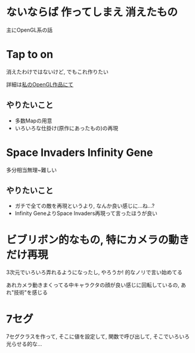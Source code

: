 # ないならば 作ってしまえ 消えたもの
主にOpenGL系の話

# Tap to on
消えたわけではないけど, でもこれ作りたい

詳細は[私のOpenGL作品にて](https://github.com/wswsans/ws_opengl_works/tree/main/TapToOn)

## やりたいこと
* 多数Mapの用意
* いろいろな仕掛け(原作にあったもの)の再現

# Space Invaders Infinity Gene
多分相当無理~難しい

## やりたいこと
* ガチで全ての敵を再現というより, なんか良い感じに...ね...?
* Infinity GeneよりSpace Invaders再現って言ったほうが良い

# ビブリボン的なもの, 特にカメラの動きだけ再現
3次元でいろいろ弄れるようになったし, やろうか! 的なノリで言い始めてる

あれカメラ動きまくってる中キャラクタの顔が良い感じに回転しているの, あれ"技術"を感じる

# 7セグ
7セグクラスを作って, そこに値を設定して, 関数で呼び出して, そこでいろいろ光らせる的な...

